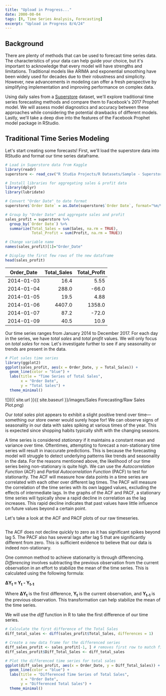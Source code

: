 ```yaml
---
title: "Upload in Progress..."
date: 2000-08-04
tags: [R, Time Series Analysis, Forecasting]
excerpt: "Upload in Progress 8/4/24"
---
```


## Background
There are plenty of methods that can be used to forecast time series data. The characteristics of your data can help guide your choice, but it's important to acknowledge that every model will have strengths and limitations. Traditional models like ARIMA and exponential smoothing have been widely used for decades due to their robustness and simplicity. However, new advancements in modeling can offer a fresh perspective by simplifying implementation and improving performance on complex data.

Using daily sales from a [Superstore](https://www.kaggle.com/datasets/vivek468/superstore-dataset-final) dataset, we'll explore traditional time series forecasting methods and compare them to Facebook's 2017 Prophet model. We will assess model diagnostics and accuracy between these approaches while considering the potential drawbacks of different models. Lastly, we'll take a deep dive into the features of the Facebook Prophet model package in RStudio.

## Traditional Time Series Modeling
Let's start creating some forecasts! First, we'll load the superstore data into RStudio and format our time series dataframe.

```R
# Load in Superstore data from Kaggle
library(readr)
superstore <- read_csv("R Studio Projects/R Datasets/Sample - Superstore.csv")

# Install libraries for aggregating sales & profit data
library(dplyr)
library(lubridate)

# Convert "Order Date" to date format
superstore$`Order Date` = as.Date(superstore$`Order Date`, format="%m/%d/%Y")

# Group by "Order Date" and aggregate sales and profit
sales_profit = superstore %>%
  group_by(`Order Date`) %>%
  summarize(Total_Sales = sum(Sales, na.rm = TRUE),
            Total_Profit = sum(Profit, na.rm = TRUE))

# Change variable name
names(sales_profit)[1]="Order_Date"

# Display the first few rows of the new dataframe
head(sales_profit)
```

| Order_Date | Total_Sales | Total_Profit |
| --- | --: | --: |
| 2014-01-03 | 16.4 | 5.55 |
| 2014-01-04 | 288.0 | -66.0 |
| 2014-01-05 | 19.5 | 4.88 |
| 2014-01-06 | 4407.0 | 1358.0 |
| 2014-01-07 | 87.2 | -72.0 |
| 2014-01-09 | 40.5 | 10.9 |

Our time series ranges from January 2014 to December 2017. For each day in the series, we have *total sales* and *total profit* values. We will only focus on *total sales* for now. Let's investigate further to see if any seasonality or trends are present in the data.

```R
# Plot sales time series
library(ggplot2)
ggplot(sales_profit, aes(x = Order_Date, y = Total_Sales)) +
  geom_line(color = "blue") +
  labs(title = "Time Series of Total Sales",
       x = "Order Date",
       y = "Total Sales") +
  theme_minimal()
```

![]({{ site.url }}{{ site.baseurl }}/images/Sales Forecasting/Raw Sales Plot.png)

Our *total sales* plot appears to exhibit a slight positive trend over time—something our store owner would surely hope for! We can observe signs of seasonality in our data with sales spiking at various times of the year. This is expected since shopping habits typically shift with the changing seasons.

A time series is considered *stationary* if it maintains a constant mean and variance over time. Oftentimes, attempting to forecast a non-stationary time series will result in inaccurate predictions. This is because the forecasting model will struggle to detect underlying patterns like trends and seasonality in the data. For the reasons mentioned above, the likelihood of our time series being non-stationary is quite high. We can use the *Autocorrelation Function* (ACF) and *Partial Autocorrelation Function* (PACF) to test for stationarity. The ACF will measure how data points in a time series are correlated with each other over different lag times. The PACF will measure the correlation of the time series with its own lagged values, excluding the effects of intermediate lags. In the graphs of the ACF and PACF, a stationary time series will typically show a rapid decline in correlation as the lag increases. This rapid decline indicates that past values have little influence on future values beyond a certain point.

Let's take a look at the ACF and PACF plots of our raw timeseries.

```r

```

The ACF does not decline quickly to zero as it has significant spikes beyond lag 5. The PACF also has several lags after lag 5 that are significantly different from zero. This is sufficient evidence to believe that our data is indeed non-stationary.

One common method to achieve stationarity is through differencing. *Differencing* involves subtracting the previous observation from the current observation in an effort to stabilize the mean of the time series. This is calculated using the following formula:

**ΔY<sub>t</sub> = Y<sub>t</sub> - Y<sub>t-1</sub>**

Where **ΔY<sub>t</sub>** is the first difference, **Y<sub>t</sub>** is the current observation, and **Y<sub>t-1</sub>** is the previous observation. This transformation can help stabilize the mean of the time series.

We will use the *diff* function in R to take the first difference of our time series.

```r
# Calculate the first difference of the Total Sales
diff_total_sales <- diff(sales_profit$Total_Sales, differences = 1)

# Create a new data frame for the differenced series
diff_sales_profit <- sales_profit[-1, ] # removes first row to match first difference dimensions
diff_sales_profit$Diff_Total_Sales <- diff_total_sales

# Plot the differenced time series for total sales
ggplot(diff_sales_profit, aes(x = Order_Date, y = Diff_Total_Sales)) +
  geom_line(color = "blue") +
  labs(title = "Differenced Time Series of Total Sales",
       x = "Order Date",
       y = "Differenced Total Sales") +
  theme_minimal()
```


